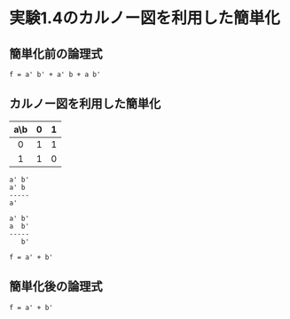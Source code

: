 # 実験1.4のカルノー図を利用した簡単化

## 簡単化前の論理式
```
f = a' b' + a' b + a b'
```

## カルノー図を利用した簡単化

|a\b| 0 | 1 |
|:-:|:-:|:-:|
| 0 | 1 | 1 |
| 1 | 1 | 0 |

```
a' b'
a' b
-----
a'

a' b'
a  b'
-----
   b'

f = a' + b'
```

## 簡単化後の論理式
```
f = a' + b'
```
